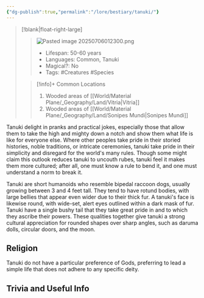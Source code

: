 ```yaml
---
{"dg-publish":true,"permalink":"/lore/bestiary/tanuki/"}
---
```



>[!blank|float-right-large]
>>![Pasted image 20250706012300.png](/img/user/z_Assets/Pasted%20image%2020250706012300.png)
>>- Lifespan: 50-60 years
>>- Languages: Common, Tanuki
>>- Magical?: No
>>- Tags: #Creatures #Species 
>
>>[!info]+ Common Locations
>>1. Wooded areas of [[World/Material Plane/_Geography/Land/Vitria\|Vitria]]
>>2. Wooded areas of [[World/Material Plane/_Geography/Land/Sonipes Mundi\|Sonipes Mundi]]

Tanuki delight in pranks and practical jokes, especially those that allow them to take the high and mighty down a notch and show them what life is like for everyone else. Where other peoples take pride in their storied histories, noble traditions, or intricate ceremonies, tanuki take pride in their simplicity and disregard for the world's many rules. Though some might claim this outlook reduces tanuki to uncouth rubes, tanuki feel it makes them more cultured; after all, one must know a rule to bend it, and one must understand a norm to break it.

Tanuki are short humanoids who resemble bipedal raccoon dogs, usually growing between 3 and 4 feet tall. They tend to have rotund bodies, with large bellies that appear even wider due to their thick fur. A tanuki's face is likewise round, with wide-set, alert eyes outlined within a dark mask of fur. Tanuki have a single bushy tail that they take great pride in and to which they ascribe their powers. These qualities together give tanuki a strong cultural appreciation for rounded shapes over sharp angles, such as daruma dolls, circular doors, and the moon.

## Religion
Tanuki do not have a particular preference of Gods, preferring to lead a simple life that does not adhere to any specific deity.

## Trivia and Useful Info
